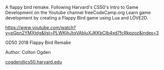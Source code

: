 A flappy bird remake. Following Harvard's CS50's Intro to Game Development on the Youtube channel freeCodeCamp.org Learn game development by creating a Flappy Bird game using Lua and LÖVE2D.

https://www.youtube.com/watch?v=pGpn2YMXtdg&list=PLWKjhJtqVAbluXJKKbCIb4xd7fcRkpzoz&index=3

GD50 2018 Flappy Bird Remake

Author: Colton Ogden

cogden@cs50.harvard.edu
